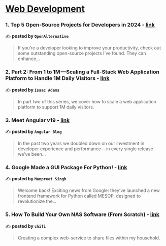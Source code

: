 
<h1><a href=https://medium.com/tag/web-development/recommended target="_blank" rel="noopener noreferrer">Web Development</a></h1>
<h3>1. Top 5 Open-Source Projects for Developers in 2024 - <a href="https://medium.com/openalternative/top-5-open-source-projects-for-developers-in-2024-0eba45ab74ae" target="_blank" rel="noopener noreferrer">link</a></h3>

✍️ **posted by `OpenAlternative`**

<blockquote>If you’re a developer looking to improve your productivity, check out some outstanding open-source projects I’ve found. They can enhance…</blockquote>

<h3>2. Part 2: From 1 to 1M — Scaling a Full-Stack Web Application Platform to Handle 1M Daily Visitors - <a href="https://medium.com/@isaac.adams/part-2-from-1-to-1m-scaling-a-full-stack-web-application-platform-to-handle-1m-daily-visitors-24994ef1532b" target="_blank" rel="noopener noreferrer">link</a></h3>

✍️ **posted by `Isaac Adams`**

<blockquote>In part two of this series, we cover how to scale a web application platform to support 1M daily visitors.</blockquote>

<h3>3. Meet Angular v19 - <a href="https://medium.com/angular-blog/meet-angular-v19-7b29dfd05b84" target="_blank" rel="noopener noreferrer">link</a></h3>

✍️ **posted by `Angular Blog`**

<blockquote>In the past two years we doubled down on our investment in developer experience and performance — in every single release we’ve been…</blockquote>

<h3>4. Google Made a GUI Package For Python! - <a href="https://medium.com/@preettheman/google-made-a-gui-package-for-python-e36047f4cf5e" target="_blank" rel="noopener noreferrer">link</a></h3>

✍️ **posted by `Manpreet Singh`**

<blockquote>Welcome back! Exciting news from Google: they’ve launched a new frontend framework for Python called MESOP, designed to revolutionize the…</blockquote>

<h3>5. How To Build Your Own NAS Software (From Scratch) - <a href="https://medium.com/chifi-media/how-to-build-your-own-nas-software-from-scratch-b62579fbc93a" target="_blank" rel="noopener noreferrer">link</a></h3>

✍️ **posted by `chifi`**

<blockquote>Creating a complex web-service to share files within my household.</blockquote>

